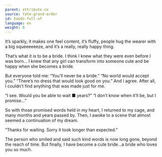 ```yaml
---
parent: attribute.ce
source: fate-grand-order
id: hands-full-of
language: en
weight: 0
---
```


It’s sparkly, it makes one feel content, it’s fluffy, people hug the wearer with a big squeeeeeeze, and it’s a really, really happy thing.

That’s what it is to be a bride. I think I knew what they were even before I was born… I knew that any girl can transform into someone cute and be happy when she becomes a bride.

But everyone told me:
“You’ll never be a bride.”
“No world would accept you.”
“There’s no dress that would look good on you.”
And I agree.
After all, I couldn’t find anything that was made just for me.

“I see. Would you be able to wait ■ years?”
“I don’t know when it’ll be, but I promise…”

So with those promised words held in my heart, I returned to my cage, and many months and years passed by. Then, I awoke to a scene that almost seemed a continuation of my dream.

“Thanks for waiting. Sorry it took longer than expected.”

The person who smiled and said such kind words is now long gone, beyond the reach of time. But finally, I have become a cute bride…a bride who loves you so much.
